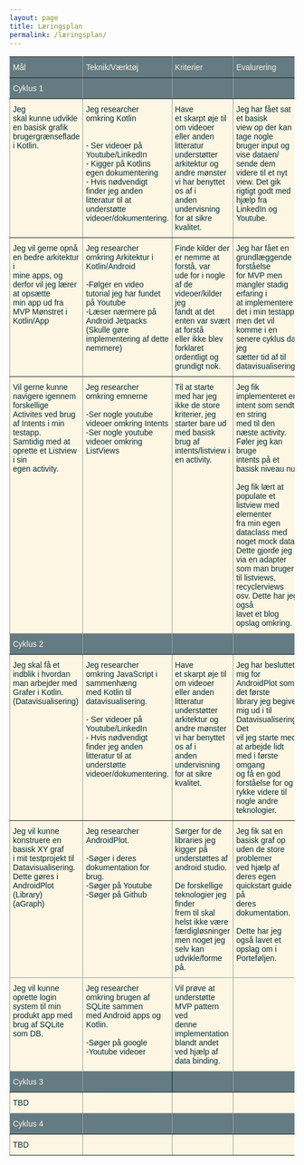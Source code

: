 ```yaml
---
layout: page
title: Læringsplan
permalink: /læringsplan/
---
```

<style type="text/css">
.tg  {border-collapse:collapse;border-spacing:0;border-color:#93a1a1;}
.tg td{font-family:Arial, sans-serif;font-size:14px;padding:10px 5px;border-style:solid;border-width:1px;overflow:hidden;word-break:normal;border-color:#93a1a1;color:#002b36;background-color:#fdf6e3;}
.tg th{font-family:Arial, sans-serif;font-size:14px;font-weight:normal;padding:10px 5px;border-style:solid;border-width:1px;overflow:hidden;word-break:normal;border-color:#93a1a1;color:#fdf6e3;background-color:#657b83;}
.tg .tg-58k6{background-color:#657b83;color:#fdf6e3;border-color:inherit;text-align:left;vertical-align:top}
.tg .tg-0pky{border-color:inherit;text-align:left;vertical-align:top}
.tg .tg-0lax{text-align:left;vertical-align:top}
.tg .tg-yy4q{background-color:#657b83;border-color:inherit;text-align:left;vertical-align:top}
.tg .tg-bgv9{background-color:#657b83;border-color:#002b36;text-align:left;vertical-align:top}
</style>
<table class="tg">
  <tr>
    <th class="tg-0pky">Mål</th>
    <th class="tg-0pky">Teknik/Værktøj</th>
    <th class="tg-0pky">Kriterier</th>
    <th class="tg-0pky">Evalurering</th>
  </tr>
  <tr>
    <td class="tg-58k6">Cyklus 1</td>
    <td class="tg-58k6"></td>
    <td class="tg-58k6"></td>
    <td class="tg-58k6"></td>
  </tr>
  <tr>
    <td class="tg-0pky">Jeg<br>skal kunne udvikle en basisk grafik<br>brugergrænseflade i Kotlin.</td>
    <td class="tg-0pky">Jeg researcher omkring Kotlin<br><br><br>- Ser videoer på Youtube/LinkedIn<br>- Kigger på Kotlins egen dokumentering<br>- Hvis nødvendigt finder jeg anden<br>litteratur til at understøtte videoer/dokumentering.</td>
    <td class="tg-0pky">Have<br>et skarpt øje til om videoer eller anden <br>litteratur understøtter arkitektur og<br>andre mønster vi har benyttet os af i <br>anden undervisning for at sikre kvalitet.</td>
    <td class="tg-0pky">Jeg har fået sat et basisk<br>view op der kan tage nogle<br>bruger input og vise dataen/<br>sende dem videre til et nyt <br>view. Det gik rigtigt godt med<br>hjælp fra LinkedIn og Youtube.</td>
  </tr>
  <tr>
    <td class="tg-0pky">Jeg vil gerne opnå en bedre arkitektur i<br>mine apps, og derfor vil jeg lærer at opsætte<br>min app ud fra MVP Mønstret i Kotlin/App</td>
    <td class="tg-0pky">Jeg researcher omkring Arkitektur i Kotlin/Android<br><br>-Følger en video tutorial jeg har fundet på Youtube<br>-Læser nærmere på Android Jetpacks (Skulle gøre<br>implementering af dette nemmere)<br></td>
    <td class="tg-0pky">Finde kilder der er nemme at forstå, var<br>ude for i nogle af de videoer/kilder jeg <br>fandt at det enten var svært at forstå<br>eller ikke blev forklaret ordentligt og<br>grundigt nok.</td>
    <td class="tg-0pky">Jeg har fået en grundlæggende forståelse<br>for MVP men mangler stadig erfaring i<br>at implementere det i min testapp<br>men det vil komme i en senere cyklus da jeg<br>sætter tid af til datavisualisering.</td>
  </tr>
  <tr>
    <td class="tg-0lax">Vil gerne kunne navigere igennem forskellige<br>Activites ved brug af Intents i min testapp.<br>Samtidig med at oprette et Listview i sin<br>egen activity.</td>
    <td class="tg-0lax">Jeg researcher omkring emnerne<br><br>-Ser nogle youtube videoer omkring Intents<br>-Ser nogle youtube videoer omkring ListViews</td>
    <td class="tg-0lax">Til at starte med har jeg ikke de store<br>kriterier, jeg starter bare ud med basisk<br>brug af intents/listview i en activity.</td>
    <td class="tg-0lax">Jeg fik implementeret en intent som sendte en string<br>med til den næste activity. Føler jeg kan bruge<br>intents på et basisk niveau nu.<br><br>Jeg fik lært at populate et listview med elementer<br>fra min egen dataclass med noget mock data.<br>Dette gjorde jeg via en adapter som man bruger<br>til listviews, recyclerviews osv. Dette har jeg også<br>lavet et blog opslag omkring.</td>
  </tr>
  <tr>
    <td class="tg-58k6">Cyklus 2</td>
    <td class="tg-58k6"></td>
    <td class="tg-yy4q"></td>
    <td class="tg-yy4q"></td>
  </tr>
  <tr>
    <td class="tg-0pky">Jeg skal få et indblik i hvordan <br>man arbejder med Grafer i Kotlin.<br>(Datavisualisering)</td>
    <td class="tg-0pky">Jeg researcher omkring JavaScript i sammenhæng<br>med Kotlin til datavisualisering.<br><br>- Ser videoer på Youtube/LinkedIn<br>- Hvis nødvendigt finder jeg anden<br>litteratur til at understøtte videoer/dokumentering.</td>
    <td class="tg-0pky">Have <br>et skarpt øje til om videoer eller anden <br>litteratur understøtter arkitektur og<br>andre mønster vi har benyttet os af i <br>anden undervisning for at sikre kvalitet.</td>
    <td class="tg-0pky">Jeg har besluttet mig for AndroidPlot som det første<br>library jeg begiver mig ud i til Datavisualisering. Det<br>vil jeg starte med at arbejde lidt med i første omgang<br>og få en god forståelse for og rykke videre til<br>nogle andre teknologier.</td>
  </tr>
  <tr>
    <td class="tg-0lax">Jeg vil kunne konstruere en basisk XY graf<br>i mit testprojekt til Datavisualisering.<br>Dette gøres i AndroidPlot (Library)<br>(aGraph)</td>
    <td class="tg-0lax">Jeg researcher AndroidPlot.<br><br>-Søger i deres dokumentation for brug.<br>-Søger på Youtube<br>-Søger på Github</td>
    <td class="tg-0lax">Sørger for de libraries jeg kigger på<br>understøttes af android studio.<br><br>De forskellige teknologier jeg finder<br>frem til skal helst ikke være færdigløsninger<br>men noget jeg selv kan udvikle/forme på.</td>
    <td class="tg-0lax">Jeg fik sat en basisk graf op uden de store problemer<br>ved hjælp af deres egen quickstart guide på<br>deres dokumentation.<br><br>Dette har jeg også lavet et opslag om i Porteføljen.</td>
  </tr>
  <tr>
    <td class="tg-0lax">Jeg vil kunne oprette login system til min<br>produkt app med brug af SQLite som DB.</td>
    <td class="tg-0lax">Jeg researcher omkring brugen af SQLite sammen<br>med Android apps og Kotlin.<br><br>-Søger på google<br>-Youtube videoer</td>
    <td class="tg-0lax">Vil prøve at understøtte MVP pattern ved<br>denne implementation blandt andet<br>ved hjælp af data binding.</td>
    <td class="tg-0lax"></td>
  </tr>
  <tr>
    <td class="tg-58k6">Cyklus 3</td>
    <td class="tg-bgv9"></td>
    <td class="tg-yy4q"></td>
    <td class="tg-yy4q"></td>
  </tr>
  <tr>
    <td class="tg-0lax">TBD</td>
    <td class="tg-0lax"></td>
    <td class="tg-0lax"></td>
    <td class="tg-0lax"></td>
  </tr>
  <tr>
    <td class="tg-58k6">Cyklus 4</td>
    <td class="tg-yy4q"></td>
    <td class="tg-yy4q"></td>
    <td class="tg-yy4q"></td>
  </tr>
  <tr>
    <td class="tg-0pky">TBD</td>
    <td class="tg-0pky"></td>
    <td class="tg-0pky"></td>
    <td class="tg-0pky"></td>
  </tr>
</table>

